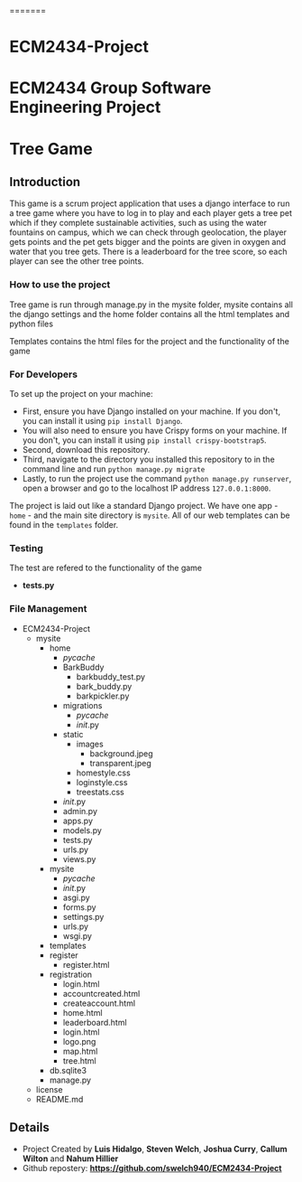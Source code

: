 =======
# ECM2434-Project
ECM2434 Group Software Engineering Project
=======
# Tree Game

## Introduction

This game is a scrum project application that uses a django interface to run a tree game where you have to log in to play and each player gets a tree pet which if they complete sustainable activities, such as using the water fountains on campus, which we can check through geolocation, the player gets points and the pet gets bigger and the points are given in oxygen and water that you tree gets. There is a leaderboard for the tree score, so each player can see the other tree points.

### How to use the project

Tree game is run through manage.py in the mysite folder, mysite contains all the django settings and the home folder contains all the html templates and python files

Templates contains the html files for the project and the functionality of the game

### For Developers

To set up the project on your machine:

- First, ensure you have Django installed on your machine. If you don't, you can install it using `pip install Django`.
- You will also need to ensure you have Crispy forms on your machine. If you don't, you can install it using `pip install crispy-bootstrap5`.
- Second, download this repository.
- Third, navigate to the directory you installed this repository to in the command line and run `python manage.py migrate`
- Lastly, to run the project use the command `python manage.py runserver`, open a browser and go to the localhost IP address `127.0.0.1:8000`.

The project is laid out like a standard Django project. We have one app - `home` - and the main site directory is `mysite`. All of our web templates can be found in the `templates` folder.

### Testing

The test are refered to the functionality of the game

- **tests.py** 

### File Management

- ECM2434-Project
  - mysite
    - home
      - _pycache_
      - BarkBuddy
        - barkbuddy_test.py
        - bark_buddy.py
        - barkpickler.py
      - migrations
        - _pycache_
        - _init_.py
      - static
        - images
          - background.jpeg
          - transparent.jpeg
        - homestyle.css
        - loginstyle.css
        - treestats.css
      - _init_.py
      - admin.py
      - apps.py
      - models.py
      - tests.py
      - urls.py
      - views.py
    - mysite
      - _pycache_
      - _init_.py
      - asgi.py
      - forms.py
      - settings.py
      - urls.py
      - wsgi.py
    - templates
    - register
      - register.html
    - registration
      - login.html
      - accountcreated.html
      - createaccount.html
      - home.html
      - leaderboard.html
      - login.html
      - logo.png
      - map.html
      - tree.html
    - db.sqlite3
    - manage.py
  - license
  - README.md

## Details

- Project Created by **Luis Hidalgo**, **Steven Welch**, **Joshua Curry**, **Callum Wilton** and **Nahum Hillier**
- Github repostery: **<https://github.com/swelch940/ECM2434-Project>**
